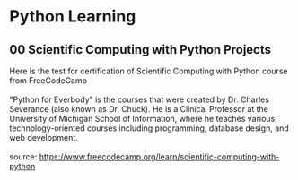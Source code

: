 # Python Learning

## 00 Scientific Computing with Python Projects

Here is the test for certification of Scientific Computing with Python course from FreeCodeCamp <br />
<br />
"Python for Everbody" is the courses that were created by Dr. Charles Severance (also known as Dr. Chuck). He is a Clinical Professor at the University of Michigan School of Information, where he teaches various technology-oriented courses including programming, database design, and web development. <br />
<br />
source: https://www.freecodecamp.org/learn/scientific-computing-with-python
